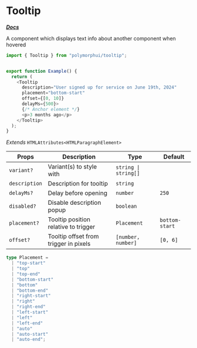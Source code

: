 # Tooltip

[**_Docs_**](../README.md)

A component which displays text info about another component when hovered

```typescript jsx
import { Tooltip } from "polymorphui/tooltip";


export function Example() {
  return (
    <Tooltip
      description="User signed up for service on June 19th, 2024"
      placement="bottom-start"
      offset={[0, 10]}
      delayMs={500}>
      {/* Anchor element */}
      <p>3 months ago</p>
    </Tooltip>
  );
}
```

_Extends_ `HTMLAttributes<HTMLParagraphElement>`

| Props         | Description                           | Type                 | Default        |
|---------------|---------------------------------------|----------------------|----------------|
| `variant?`    | Variant(s) to style with              | `string \| string[]` |                |
| `description` | Description for tooltip               | `string`             |                |
| `delayMs?`    | Delay before opening                  | `number`             | `250`          |
| `disabled?`   | Disable description popup             | `boolean`            |                |
| `placement?`  | Tooltip position relative to trigger  | `Placement`          | `bottom-start` |
| `offset?`     | Tooltip offset from trigger in pixels | `[number, number]`   | `[0, 6]`       |

```typescript
type Placement =
  | "top-start"
  | "top"
  | "top-end"
  | "bottom-start"
  | "bottom"
  | "bottom-end"
  | "right-start"
  | "right"
  | "right-end"
  | "left-start"
  | "left"
  | "left-end"
  | "auto"
  | "auto-start"
  | "auto-end";
```
